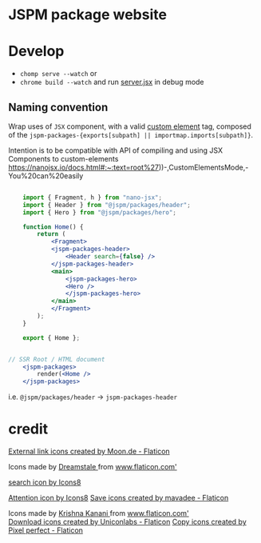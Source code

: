 # JSPM package website

# Develop
- `chomp serve --watch` or
- `chrome build --watch` and run [server.jsx](./server.jsx) in debug mode 

## Naming convention

Wrap uses of `JSX` component, with a valid [custom element](https://html.spec.whatwg.org/multipage/custom-elements.html#valid-custom-element-name) tag, composed of the `jspm-packages-{exports[subpath] || importmap.imports[subpath]}`.

Intention is to be compatible with API of compiling and using JSX Components to custom-elements
https://nanojsx.io/docs.html#:~:text=root%27))-,CustomElementsMode,-You%20can%20easily

```jsx

    import { Fragment, h } from "nano-jsx";
    import { Header } from "@jspm/packages/header";
    import { Hero } from "@jspm/packages/hero";

    function Home() {
        return (
            <Fragment>
            <jspm-packages-header>
                <Header search={false} />
            </jspm-packages-header>
            <main>
                <jspm-packages-hero>
                <Hero />
                </jspm-packages-hero>
            </main>
            </Fragment>
        );
    }

    export { Home };


// SSR Root / HTML document 
    <jspm-packages>
        render(<Home />
    </jspm-packages>
```
i.e. `@jspm/packages/header` -> `jspm-packages-header`
# credit

<a href="https://www.flaticon.com/free-icons/external-link" title="external link icons">External link icons created by Moon.de - Flaticon</a>

<div> Icons made by <a href="https://www.flaticon.com/authors/dreamstale" title="Dreamstale"> Dreamstale </a> from <a href="https://www.flaticon.com/" title="Flaticon">www.flaticon.com'</a></div>

<a target="_blank" href="https://icons8.com/icon/MDa4sU5BjhXS/search">search icon by Icons8</a>

<a href="https://icons8.com/icon/VXAuXEQhsYSM/attention">Attention icon by Icons8</a>
<a href="https://www.flaticon.com/free-icons/save" title="save icons">Save icons created by mavadee - Flaticon</a>
<div> Icons made by <a href="https://www.flaticon.com/authors/krishna-kanani" title="Krishna Kanani"> Krishna Kanani </a> from <a href="https://www.flaticon.com/" title="Flaticon">www.flaticon.com'</a></div>
<a href="https://www.flaticon.com/free-icons/download" title="download icons">Download icons created by Uniconlabs - Flaticon</a>
<a href="https://www.flaticon.com/free-icons/copy" title="copy icons">Copy icons created by Pixel perfect - Flaticon</a>